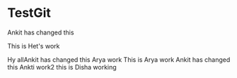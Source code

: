 # TestGit

Ankit has changed this

This is Het's work

Hy allAnkit has changed this
Arya work
This is Arya work
Ankit has changed this
Ankti work2 
this is Disha working